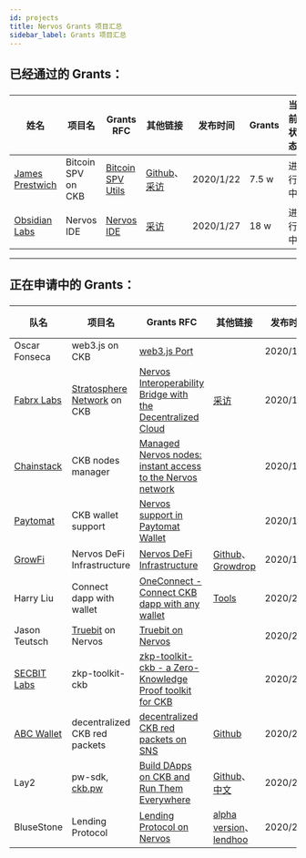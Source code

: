 ```yaml
---
id: projects
title: Nervos Grants 项目汇总
sidebar_label: Grants 项目汇总
---
```


## 已经通过的 Grants：

###

|姓名|项目名|Grants RFC|其他链接|发布时间|Grants|当前状态|
|---|---|---|---|---|---|---|
|[James Prestwich](https://summa.one/)|Bitcoin SPV on CKB| [Bitcoin SPV Utils](https://talk.nervos.org/t/grant-rfc-bitcoin-spv-utils/4162) |[Github](https://github.com/summa-tx/bitcoin-spv)、[采访](https://mp.weixin.qq.com/s/1hivIoTp7sLcmBIkLad30w)|2020/1/22|7.5 w|进行中|
|[Obsidian Labs](https://www.obsidianlabs.io/)|Nervos IDE| [Nervos IDE](https://talk.nervos.org/t/grant-rfc-nervos-ide/4188) |[采访](https://mp.weixin.qq.com/s/u4Qie1_pQddqSpcqti0ZTg)|2020/1/27|18 w|进行中|

---

## 正在申请中的 Grants：

###

|   队名  |  项目名  |Grants RFC|其他链接 |发布时间 | 当前状态 |
|---------|---------|---------|---------|---------|---------|
|Oscar Fonseca|web3.js on CKB| [web3.js Port](https://talk.nervos.org/t/rfc-web3-js-port/4171) ||2020/1/23|Step2|
|[Fabrx Labs](https://www.fabrx.io/)|[Stratosphere Network](https://www.stratosphere.network/) on CKB| [Nervos Interoperability Bridge with the Decentralized Cloud](https://talk.nervos.org/t/rfc-nervos-interoperability-bridge-with-the-decentralized-cloud-stratosphere/4174) |[采访](https://mp.weixin.qq.com/s/KgEYtwui5jpTcfwa1NKpDg)|2020/1/23|Step2|
|[Chainstack](https://chainstack.com/)|CKB nodes manager| [Managed Nervos nodes: instant access to the Nervos network](https://talk.nervos.org/t/managed-nervos-nodes-instant-access-to-the-nervos-network/4198) ||2020/1/28|Step2|
|[Paytomat](https://paytomat.com/)|CKB wallet support| [Nervos support in Paytomat Wallet](https://talk.nervos.org/t/rfc-nervos-support-in-paytomat-wallet/4203) ||2020/1/29|Step2|
|[GrowFi](https://medium.com/growfi)|Nervos DeFi Infrastructure| [Nervos DeFi Infrastructure](https://talk.nervos.org/t/grant-rfc-nervos-defi-infrastructure/4215) |[Github](https://github.com/bannplayer/Growdrop/tree/master)、[Growdrop](http://dev.growdrop.io/)|2020/1/31|Step2|
|Harry Liu|Connect dapp with wallet| [OneConnect - Connect CKB dapp with any wallet](https://talk.nervos.org/t/rfc-oneconnect-connect-ckb-dapp-with-any-wallet/4219) |[Tools](https://tools.rebase.network/ckb)|2020/2/1|Step2|
|Jason Teutsch|[Truebit](https://truebit.io/) on Nervos| [Truebit on Nervos](https://talk.nervos.org/t/truebit-on-nervos/4237) ||2020/2/5|Step2|
|[SECBIT Labs](https://github.com/sec-bit/)|zkp-toolkit-ckb| [zkp-toolkit-ckb - a Zero-Knowledge Proof toolkit for CKB ](https://talk.nervos.org/t/rfc-zkp-toolkit-ckb-a-zero-knowledge-proof-toolkit-for-ckb/4254) ||2020/2/7|Step2|
|[ABC Wallet](http://www.abcwallet.com/)|decentralized CKB red packets| [decentralized CKB red packets on SNS](https://talk.nervos.org/t/grant-rfc-abc-wallet-decentralized-ckb-red-packets-on-sns/4285) |[Github](https://github.com/BlockABC/one_chain_ckb)|2020/2/14|Step2|
|Lay2|pw-sdk, [ckb.pw](https://ckb.pw)| [Build DApps on CKB and Run Them Everywhere](https://talk.nervos.org/t/grant-rfc-pw-sdk-build-dapps-on-ckb-and-run-them-everywhere/4289/) |[Github](https://github.com/lay2dev/ckb.pw)、[中文](https://talk.nervos.org/t/grant-rfc-pw-sdk-ckb-dapps/4290/)|2020/2/14|Step2|
|BluseStone|Lending Protocol| [Lending Protocol on Nervos](https://talk.nervos.org/t/grant-proposal-lending-protocol-on-nervos/4336) |[alpha version](https://alpha.bluestone.live/)、[lendhoo](https://www.lendhoo.com/)|2020/2/26|Step1|